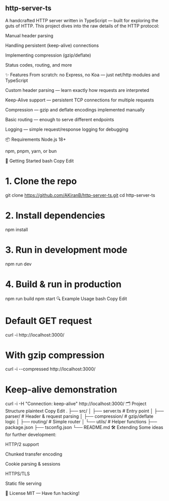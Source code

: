 ## http-server-ts

A handcrafted HTTP server written in TypeScript — built for exploring the guts of HTTP.
This project dives into the raw details of the HTTP protocol:

Manual header parsing

Handling persistent (keep-alive) connections

Implementing compression (gzip/deflate)

Status codes, routing, and more

✨ Features
From scratch: no Express, no Koa — just net/http modules and TypeScript

Custom header parsing — learn exactly how requests are interpreted

Keep-Alive support — persistent TCP connections for multiple requests

Compression — gzip and deflate encodings implemented manually

Basic routing — enough to serve different endpoints

Logging — simple request/response logging for debugging

📦 Requirements
Node.js 18+

npm, pnpm, yarn, or bun

🚀 Getting Started
bash
Copy
Edit
# 1. Clone the repo
git clone https://github.com/AKiranB/http-server-ts.git
cd http-server-ts

# 2. Install dependencies
npm install

# 3. Run in development mode
npm run dev

# 4. Build & run in production
npm run build
npm start
🔍 Example Usage
bash
Copy
Edit
# Default GET request
curl -i http://localhost:3000/

# With gzip compression
curl -i --compressed http://localhost:3000/

# Keep-alive demonstration
curl -i -H "Connection: keep-alive" http://localhost:3000/
🗂 Project Structure
plaintext
Copy
Edit
.
├── src/
│   ├── server.ts           # Entry point
│   ├── parser/             # Header & request parsing
│   ├── compression/        # gzip/deflate logic
│   ├── routing/            # Simple router
│   └── utils/              # Helper functions
├── package.json
├── tsconfig.json
└── README.md
🛠 Extending
Some ideas for further development:

HTTP/2 support

Chunked transfer encoding

Cookie parsing & sessions

HTTPS/TLS

Static file serving

📜 License
MIT — Have fun hacking!



